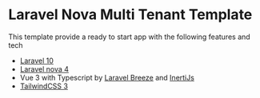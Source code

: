 # Laravel Nova Multi Tenant Template

This template provide a ready to start app with the following features and tech
- [Laravel 10](https://laravel.com/docs/10.x)
- [Laravel nova 4](https://nova.laravel.com/docs)
- Vue 3 with Typescript by [Laravel Breeze](https://laravel.com/docs/10.x/starter-kits#breeze-and-inertia) and [InertiJs](https://inertiajs.com/)
- [TailwindCSS 3](https://tailwindcss.com/docs)
